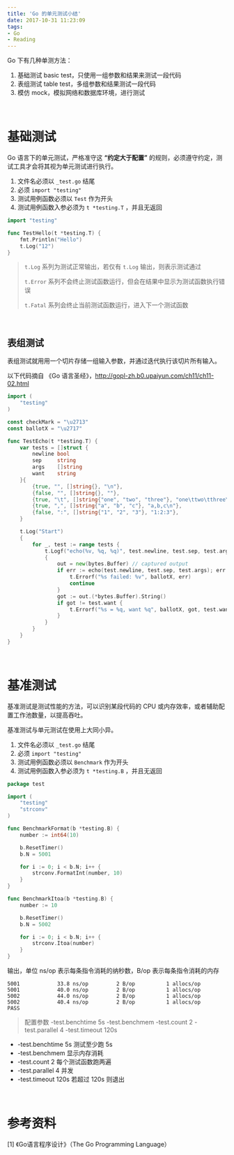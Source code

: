 ```yaml
---
title: 'Go 的单元测试小结'
date: 2017-10-31 11:23:09
tags: 
- Go
- Reading
---
```


Go 下有几种单测方法：

1. 基础测试 basic test，只使用一组参数和结果来测试一段代码
2. 表组测试 table test，多组参数和结果测试一段代码
3. 模仿 mock，模拟网络和数据库环境，进行测试

<!-- more -->
<br/>

# 基础测试

Go 语言下的单元测试，严格准守这 **“约定大于配置”** 的规则，必须遵守约定，测试工具才会将其视为单元测试进行执行。

1. 文件名必须以 `_test.go` 结尾
2. 必须 `import "testing"`
3. 测试用例函数必须以 `Test` 作为开头
4. 测试用例函数入参必须为 `t *testing.T` ，并且无返回

```go
import "testing"

func TestHello(t *testing.T) {
	fmt.Println("Hello")
	t.Log("12")
}
```

> `t.Log` 系列为测试正常输出，若仅有 `t.Log` 输出，则表示测试通过
>
> `t.Error` 系列不会终止测试函数运行，但会在结果中显示为测试函数执行错误
>
> `t.Fatal` 系列会终止当前测试函数运行，进入下一个测试函数

<br/>

## 表组测试

表组测试就用用一个切片存储一组输入参数，并通过迭代执行该切片所有输入。

以下代码摘自 《Go 语言圣经》，http://gopl-zh.b0.upaiyun.com/ch11/ch11-02.html

```go
import (
	"testing"
)

const checkMark = "\u2713"
const ballotX = "\u2717"

func TestEcho(t *testing.T) {
	var tests = []struct {
		newline bool
		sep     string
		args    []string
		want    string
	}{
		{true, "", []string{}, "\n"},
		{false, "", []string{}, ""},
		{true, "\t", []string{"one", "two", "three"}, "one\ttwo\tthree\n"},
		{true, ",", []string{"a", "b", "c"}, "a,b,c\n"},
		{false, ":", []string{"1", "2", "3"}, "1:2:3"},
	}

	t.Log("Start")
	{
		for _, test := range tests {
			t.Logf("echo(%v, %q, %q)", test.newline, test.sep, test.args)
			{
				out = new(bytes.Buffer) // captured output
				if err := echo(test.newline, test.sep, test.args); err != nil {
					t.Errorf("%s failed: %v", ballotX, err)
					continue
				}
				got := out.(*bytes.Buffer).String()
				if got != test.want {
					t.Errorf("%s = %q, want %q", ballotX, got, test.want)
				}
			}
		}
	}
}
```

<br/>

# 基准测试

基准测试是测试性能的方法，可以识别某段代码的 CPU 或内存效率，或者辅助配置工作池数量，以提高吞吐。

基准测试与单元测试在使用上大同小异。

1. 文件名必须以 `_test.go` 结尾
2. 必须 `import "testing"`
3. 测试用例函数必须以 `Benchmark` 作为开头
4. 测试用例函数入参必须为 `t *testing.B` ，并且无返回

```go
package test

import (
	"testing"
	"strconv"
)

func BenchmarkFormat(b *testing.B) {
	number := int64(10)

	b.ResetTimer()
	b.N = 5001

	for i := 0; i < b.N; i++ {
		strconv.FormatInt(number, 10)
	}
}

func BenchmarkItoa(b *testing.B) {
	number := 10

	b.ResetTimer()
	b.N = 5002

	for i := 0; i < b.N; i++ {
		strconv.Itoa(number)
	}
}
```

输出，单位 ns/op 表示每条指令消耗的纳秒数，B/op 表示每条指令消耗的内存

```
5001	        33.8 ns/op	       2 B/op	       1 allocs/op
5001	        40.0 ns/op	       2 B/op	       1 allocs/op
5002	        44.0 ns/op	       2 B/op	       1 allocs/op
5002	        40.4 ns/op	       2 B/op	       1 allocs/op
PASS
```

> 配置参数 -test.benchtime 5s -test.benchmem -test.count 2 -test.parallel 4 -test.timeout 120s


- -test.benchtime 5s 测试至少跑 5s
- -test.benchmem 显示内存消耗
- -test.count 2 每个测试函数跑两遍
- -test.parallel 4 并发
- -test.timeout 120s 若超过 120s 则退出




<br/>



# 参考资料

[1] 《Go语言程序设计》（The Go Programming Language）